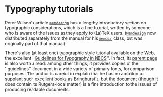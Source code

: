 # Typography tutorials




Peter Wilson's article [`memdesign`](http://ctan.org/pkg/memdesign) has a lengthy introductory
section on typographic considerations, which is a fine tutorial,
written by someone who is aware of the issues as they apply to
(La)TeX users.  ([`Memdesign`](http://ctan.org/pkg/Memdesign) now distributed separately from
the manual for his [`memoir`](http://ctan.org/pkg/memoir) class, but was originally part of
that manual)


There's also (at least one) typographic style tutorial available on
the Web, the excellent 
''[Guidelines for Typography in NBCS](http://www.nbcs.rutgers.edu/&nbsp;hedrick/typography/typography.janson-syntax.107514.pdf)''.
In fact, its 
[parent page](http://www.nbcs.rutgers.edu/&nbsp;hedrick/typography/index.html)
is also worth a read: among other things, it provides copies of the
''guidelines'' document in a wide variety of primary fonts, for
comparison purposes.  The author is careful to explain that he has no
ambition to supplant such excellent books as
[Bringhurst's](./FAQ-type-books.html), but the document (though it does
contain its Rutgers-local matter) is a fine introduction to the issues
of producing readable documents.


